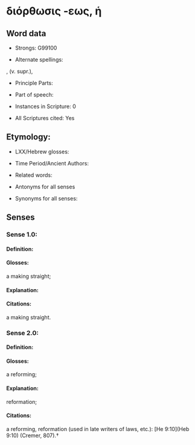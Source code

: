 # διόρθωσις -εως, ἡ

<!-- Status: S2=NeedsEdits -->
<!-- Lexica used for edits:   -->

## Word data

* Strongs: G99100

* Alternate spellings:

,  (v. supr.), 

* Principle Parts: 


* Part of speech: 


* Instances in Scripture: 0

* All Scriptures cited: Yes

## Etymology: 


* LXX/Hebrew glosses: 


* Time Period/Ancient Authors: 


* Related words: 

* Antonyms for all senses

* Synonyms for all senses: 


## Senses 


### Sense  1.0: 

#### Definition: 

#### Glosses: 

a making straight; 

#### Explanation: 


#### Citations: 

a making straight. 

### Sense  2.0: 

#### Definition: 

#### Glosses: 

a reforming; 

#### Explanation: 

reformation; 

#### Citations: 

a reforming, reformation (used in late writers of laws, etc.): [He 9:10](Heb 9:10) (Cremer, 807).†

